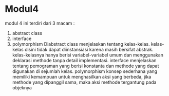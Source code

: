 # Modul4
modul 4 ini terdiri dari 3 macam :
1. abstract class
2. interface
3. polymorphism
  Diabstract class menjelaskan tentang kelas-kelas. kelas-kelas disini tidak dapat diinstansiasi karena masih bersifat abstrak.
kelas-kelasnya hanya berisi variabel-variabel umum dan menggunakan deklarasi methode tanpa detail implementasi.
  interface menjelaskan tentang pemograman yang berisi konstanta dan methode yang dapat digunakan di sejumlah kelas.
  polymorphism konsep sederhana yang memiliki kemampuan untuk menghasilkan aksi yang berbeda, 
jika methode yang dipanggil sama, maka aksi methode tergantung pada objeknya
